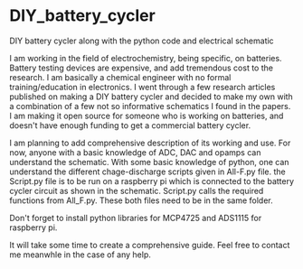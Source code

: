 # DIY_battery_cycler
DIY battery cycler along with the python code and electrical schematic

I am working in the field of electrochemistry, being specific, on batteries. Battery testing devices are expensive, and add tremendous cost to the research. I am basically a chemical engineer with no formal training/education in electronics. I went through a few research articles published on making a DIY battery cycler and decided to make my own with a combination of a few not so informative schematics I found in the papers. I am making it open source for someone who is working on batteries, and doesn't have enough funding to get a commercial battery cycler. 

I am planning to add comprehensive description of its working and use. For now, anyone with a basic knowledge of ADC, DAC and opamps can understand the schematic. With some basic knowledge of python, one can understand the different chage-discharge scripts given in All-F.py file. the Script.py file is to be run on a raspberry pi which is connected to the battery cycler circuit as shown in the schematic. Script.py calls the required functions from All_F.py. These both files need to be in the same folder. 

Don't forget to install python libraries for MCP4725 and ADS1115 for raspberry pi. 

It will take some time to create a comprehensive guide. Feel free to contact me meanwhle in the case of any help.

